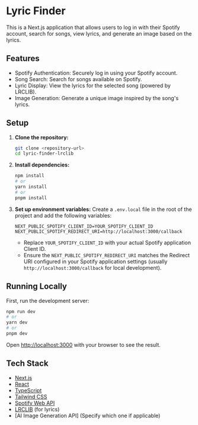 # Lyric Finder

This is a Next.js application that allows users to log in with their Spotify account, search for songs, view lyrics, and generate an image based on the lyrics.

## Features

- Spotify Authentication: Securely log in using your Spotify account.
- Song Search: Search for songs available on Spotify.
- Lyric Display: View the lyrics for the selected song (powered by LRCLIB).
- Image Generation: Generate a unique image inspired by the song's lyrics.

## Setup

1.  **Clone the repository:**
    ```bash
    git clone <repository-url>
    cd lyric-finder-lrclib
    ```

2.  **Install dependencies:**
    ```bash
    npm install
    # or
    yarn install
    # or
    pnpm install
    ```

3.  **Set up environment variables:**
    Create a `.env.local` file in the root of the project and add the following variables:

    ```
    NEXT_PUBLIC_SPOTIFY_CLIENT_ID=YOUR_SPOTIFY_CLIENT_ID
    NEXT_PUBLIC_SPOTIFY_REDIRECT_URI=http://localhost:3000/callback
    ```

    - Replace `YOUR_SPOTIFY_CLIENT_ID` with your actual Spotify application Client ID.
    - Ensure the `NEXT_PUBLIC_SPOTIFY_REDIRECT_URI` matches the Redirect URI configured in your Spotify application settings (usually `http://localhost:3000/callback` for local development).

## Running Locally

First, run the development server:

```bash
npm run dev
# or
yarn dev
# or
pnpm dev
```

Open [http://localhost:3000](http://localhost:3000) with your browser to see the result.

## Tech Stack

- [Next.js](https://nextjs.org/)
- [React](https://reactjs.org/)
- [TypeScript](https://www.typescriptlang.org/)
- [Tailwind CSS](https://tailwindcss.com/)
- [Spotify Web API](https://developer.spotify.com/documentation/web-api)
- [LRCLIB](https://lrclib.net/) (for lyrics)
- [AI Image Generation API] (Specify which one if applicable)
